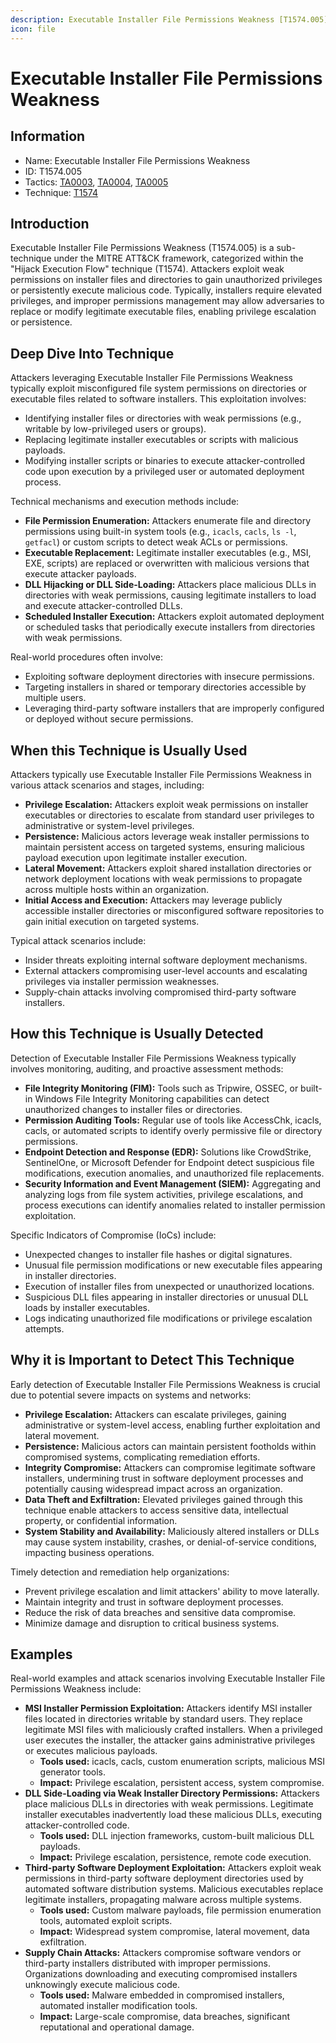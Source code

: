 ```yaml
---
description: Executable Installer File Permissions Weakness [T1574.005]
icon: file
---
```


# Executable Installer File Permissions Weakness

## Information

* Name: Executable Installer File Permissions Weakness
* ID: T1574.005
* Tactics: [TA0003](../../ta0003/), [TA0004](../), [TA0005](../../ta0005/)
* Technique: [T1574](./)

## Introduction

Executable Installer File Permissions Weakness (T1574.005) is a sub-technique under the MITRE ATT\&CK framework, categorized within the "Hijack Execution Flow" technique (T1574). Attackers exploit weak permissions on installer files and directories to gain unauthorized privileges or persistently execute malicious code. Typically, installers require elevated privileges, and improper permissions management may allow adversaries to replace or modify legitimate executable files, enabling privilege escalation or persistence.

## Deep Dive Into Technique

Attackers leveraging Executable Installer File Permissions Weakness typically exploit misconfigured file system permissions on directories or executable files related to software installers. This exploitation involves:

* Identifying installer files or directories with weak permissions (e.g., writable by low-privileged users or groups).
* Replacing legitimate installer executables or scripts with malicious payloads.
* Modifying installer scripts or binaries to execute attacker-controlled code upon execution by a privileged user or automated deployment process.

Technical mechanisms and execution methods include:

* **File Permission Enumeration:** Attackers enumerate file and directory permissions using built-in system tools (e.g., `icacls`, `cacls`, `ls -l`, `getfacl`) or custom scripts to detect weak ACLs or permissions.
* **Executable Replacement:** Legitimate installer executables (e.g., MSI, EXE, scripts) are replaced or overwritten with malicious versions that execute attacker payloads.
* **DLL Hijacking or DLL Side-Loading:** Attackers place malicious DLLs in directories with weak permissions, causing legitimate installers to load and execute attacker-controlled DLLs.
* **Scheduled Installer Execution:** Attackers exploit automated deployment or scheduled tasks that periodically execute installers from directories with weak permissions.

Real-world procedures often involve:

* Exploiting software deployment directories with insecure permissions.
* Targeting installers in shared or temporary directories accessible by multiple users.
* Leveraging third-party software installers that are improperly configured or deployed without secure permissions.

## When this Technique is Usually Used

Attackers typically use Executable Installer File Permissions Weakness in various attack scenarios and stages, including:

* **Privilege Escalation:** Attackers exploit weak permissions on installer executables or directories to escalate from standard user privileges to administrative or system-level privileges.
* **Persistence:** Malicious actors leverage weak installer permissions to maintain persistent access on targeted systems, ensuring malicious payload execution upon legitimate installer execution.
* **Lateral Movement:** Attackers exploit shared installation directories or network deployment locations with weak permissions to propagate across multiple hosts within an organization.
* **Initial Access and Execution:** Attackers may leverage publicly accessible installer directories or misconfigured software repositories to gain initial execution on targeted systems.

Typical attack scenarios include:

* Insider threats exploiting internal software deployment mechanisms.
* External attackers compromising user-level accounts and escalating privileges via installer permission weaknesses.
* Supply-chain attacks involving compromised third-party software installers.

## How this Technique is Usually Detected

Detection of Executable Installer File Permissions Weakness typically involves monitoring, auditing, and proactive assessment methods:

* **File Integrity Monitoring (FIM):** Tools such as Tripwire, OSSEC, or built-in Windows File Integrity Monitoring capabilities can detect unauthorized changes to installer files or directories.
* **Permission Auditing Tools:** Regular use of tools like AccessChk, icacls, cacls, or automated scripts to identify overly permissive file or directory permissions.
* **Endpoint Detection and Response (EDR):** Solutions like CrowdStrike, SentinelOne, or Microsoft Defender for Endpoint detect suspicious file modifications, execution anomalies, and unauthorized file replacements.
* **Security Information and Event Management (SIEM):** Aggregating and analyzing logs from file system activities, privilege escalations, and process executions can identify anomalies related to installer permission exploitation.

Specific Indicators of Compromise (IoCs) include:

* Unexpected changes to installer file hashes or digital signatures.
* Unusual file permission modifications or new executable files appearing in installer directories.
* Execution of installer files from unexpected or unauthorized locations.
* Suspicious DLL files appearing in installer directories or unusual DLL loads by installer executables.
* Logs indicating unauthorized file modifications or privilege escalation attempts.

## Why it is Important to Detect This Technique

Early detection of Executable Installer File Permissions Weakness is crucial due to potential severe impacts on systems and networks:

* **Privilege Escalation:** Attackers can escalate privileges, gaining administrative or system-level access, enabling further exploitation and lateral movement.
* **Persistence:** Malicious actors can maintain persistent footholds within compromised systems, complicating remediation efforts.
* **Integrity Compromise:** Attackers can compromise legitimate software installers, undermining trust in software deployment processes and potentially causing widespread impact across an organization.
* **Data Theft and Exfiltration:** Elevated privileges gained through this technique enable attackers to access sensitive data, intellectual property, or confidential information.
* **System Stability and Availability:** Maliciously altered installers or DLLs may cause system instability, crashes, or denial-of-service conditions, impacting business operations.

Timely detection and remediation help organizations:

* Prevent privilege escalation and limit attackers' ability to move laterally.
* Maintain integrity and trust in software deployment processes.
* Reduce the risk of data breaches and sensitive data compromise.
* Minimize damage and disruption to critical business systems.

## Examples

Real-world examples and attack scenarios involving Executable Installer File Permissions Weakness include:

* **MSI Installer Permission Exploitation:** Attackers identify MSI installer files located in directories writable by standard users. They replace legitimate MSI files with maliciously crafted installers. When a privileged user executes the installer, the attacker gains administrative privileges or executes malicious payloads.
  * **Tools used:** icacls, cacls, custom enumeration scripts, malicious MSI generator tools.
  * **Impact:** Privilege escalation, persistent access, system compromise.
* **DLL Side-Loading via Weak Installer Directory Permissions:** Attackers place malicious DLLs in directories with weak permissions. Legitimate installer executables inadvertently load these malicious DLLs, executing attacker-controlled code.
  * **Tools used:** DLL injection frameworks, custom-built malicious DLL payloads.
  * **Impact:** Privilege escalation, persistence, remote code execution.
* **Third-party Software Deployment Exploitation:** Attackers exploit weak permissions in third-party software deployment directories used by automated software distribution systems. Malicious executables replace legitimate installers, propagating malware across multiple systems.
  * **Tools used:** Custom malware payloads, file permission enumeration tools, automated exploit scripts.
  * **Impact:** Widespread system compromise, lateral movement, data exfiltration.
* **Supply Chain Attacks:** Attackers compromise software vendors or third-party installers distributed with improper permissions. Organizations downloading and executing compromised installers unknowingly execute malicious code.
  * **Tools used:** Malware embedded in compromised installers, automated installer modification tools.
  * **Impact:** Large-scale compromise, data breaches, significant reputational and operational damage.
